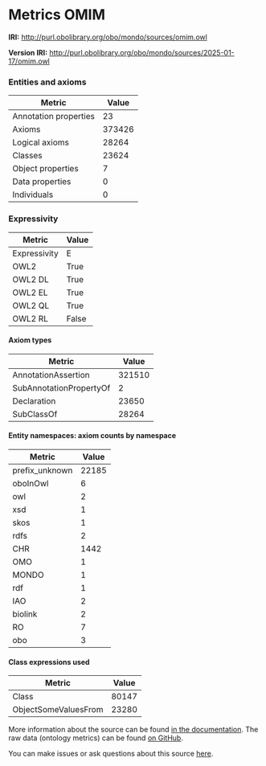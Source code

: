 # Metrics OMIM

**IRI:** http://purl.obolibrary.org/obo/mondo/sources/omim.owl

**Version IRI:** http://purl.obolibrary.org/obo/mondo/sources/2025-01-17/omim.owl

### Entities and axioms

| Metric | Value |
| ------ | ----- |
| Annotation properties | 23 |
| Axioms | 373426 |
| Logical axioms | 28264 |
| Classes | 23624 |
| Object properties | 7 |
| Data properties | 0 |
| Individuals | 0 |


### Expressivity

| Metric | Value |
| ------ | ----- |
| Expressivity | E |
| OWL2 | True |
| OWL2 DL | True |
| OWL2 EL | True |
| OWL2 QL | True |
| OWL2 RL | False |

#### Axiom types

| Metric | Value |
| ------ | ----- |
| AnnotationAssertion | 321510 |
| SubAnnotationPropertyOf | 2 |
| Declaration | 23650 |
| SubClassOf | 28264 |


#### Entity namespaces: axiom counts by namespace

| Metric | Value |
| ------ | ----- |
| prefix_unknown | 22185 |
| oboInOwl | 6 |
| owl | 2 |
| xsd | 1 |
| skos | 1 |
| rdfs | 2 |
| CHR | 1442 |
| OMO | 1 |
| MONDO | 1 |
| rdf | 1 |
| IAO | 2 |
| biolink | 2 |
| RO | 7 |
| obo | 3 |


#### Class expressions used

| Metric | Value |
| ------ | ----- |
| Class | 80147 |
| ObjectSomeValuesFrom | 23280 |


More information about the source can be found [in the documentation](../sources.md). The raw data (ontology metrics) can be found [on GitHub](https://github.com/monarch-initiative/mondo-ingest/tree/main/src/ontology/metadata).

You can make issues or ask questions about this source [here](https://github.com/monarch-initiative/mondo-ingest/issues).

